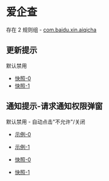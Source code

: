 # 爱企查

存在 2 规则组 - [com.baidu.xin.aiqicha](/src/apps/com.baidu.xin.aiqicha.ts)

## 更新提示

默认禁用

- [快照-0](https://i.gkd.li/i/12755738)
- [快照-1](https://i.gkd.li/i/12755762)

## 通知提示-请求通知权限弹窗

默认禁用 - 自动点击"不允许"/关闭

- [示例-0](https://m.gkd.li/57941037/9c26bb3a-d770-429a-b211-46b97a47f5f0)
- [示例-1](https://m.gkd.li/57941037/92a1bd1b-91c5-42a8-830b-9b721815d9a4)

- [快照-0](https://i.gkd.li/i/12755733)
- [快照-1](https://i.gkd.li/i/12755756)
